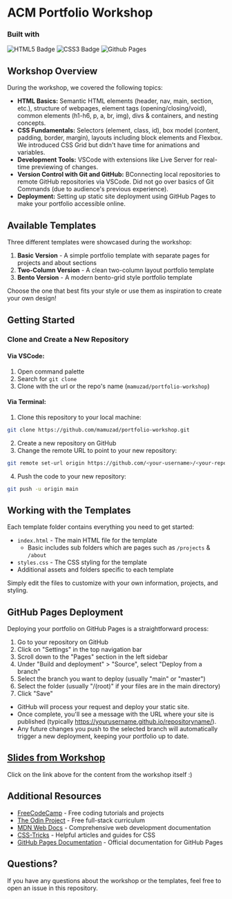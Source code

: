 # ACM Portfolio Workshop

### Built with
![HTML5 Badge](https://img.shields.io/badge/HTML5-E34F26?logo=html5&logoColor=fff&style=for-the-badge)
![CSS3 Badge](https://img.shields.io/badge/CSS3-1572B6?logo=css3&logoColor=fff&style=for-the-badge)
![Github Pages](https://img.shields.io/badge/github%20pages-121013?style=for-the-badge&logo=github&logoColor=white)

## Workshop Overview

During the workshop, we covered the following topics:

- **HTML Basics:** Semantic HTML elements (header, nav, main, section, etc.), structure of webpages, element tags (opening/closing/void), common elements (h1-h6, p, a, br, img), divs & containers, and nesting concepts.
- **CSS Fundamentals:** Selectors (element, class, id), box model (content, padding, border, margin), layouts including block elements and Flexbox. We introduced CSS Grid but didn't have time for animations and variables.
- **Development Tools:** VSCode with extensions like Live Server for real-time previewing of changes.
- **Version Control with Git and GitHub:** BConnecting local repositories to remote GitHub repositories via VSCode. Did not go over basics of Git Commands (due to audience's previous experience).
- **Deployment:** Setting up static site deployment using GitHub Pages to make your portfolio accessible online.

## Available Templates
Three different templates were showcased during the workshop:

1. **Basic Version** - A simple portfolio template with separate pages for projects and about sections
2. **Two-Column Version** - A clean two-column layout portfolio template
3. **Bento Version** - A modern bento-grid style portfolio template

Choose the one that best fits your style or use them as inspiration to create your own design!

## Getting Started

### Clone and Create a New Repository

#### Via VSCode:
1. Open command palette
2. Search for `git clone`
3. Clone with the url or the repo's name (`mamuzad/portfolio-workshop`)

#### Via Terminal:
1. Clone this repository to your local machine:

```bash
git clone https://github.com/mamuzad/portfolio-workshop.git
```
2. Create a new repository on GitHub
3. Change the remote URL to point to your new repository:
```bash
git remote set-url origin https://github.com/<your-username>/<your-repo>.git
```
4. Push the code to your new repository:
```bash
git push -u origin main
```

## Working with the Templates
Each template folder contains everything you need to get started:

- `index.html` - The main HTML file for the template
  - Basic includes sub folders which are pages such as `/projects` & `/about`
- `styles.css` - The CSS styling for the template
- Additional assets and folders specific to each template

Simply edit the files to customize with your own information, projects, and styling.

## GitHub Pages Deployment
Deploying your portfolio on GitHub Pages is a straightforward process:

1. Go to your repository on GitHub
2. Click on "Settings" in the top navigation bar
3. Scroll down to the "Pages" section in the left sidebar
4. Under "Build and deployment" > "Source", select "Deploy from a branch"
5. Select the branch you want to deploy (usually "main" or "master")
6. Select the folder (usually "/(root)" if your files are in the main directory)
7. Click "Save"

- GitHub will process your request and deploy your static site. 
- Once complete, you'll see a message with the URL where your site is published (typically https://yourusername.github.io/repositoryname/).
- Any future changes you push to the selected branch will automatically trigger a new deployment, keeping your portfolio up to date.

## [Slides from Workshop](https://docs.google.com/presentation/d/1ywRE4bL6pDGbXeCN9mEZJCVNRUao2lCn3lC6rSUe8T8/edit?usp=sharing)
Click on the link above for the content from the workshop itself :)

## Additional Resources
- [FreeCodeCamp](https://www.freecodecamp.org/) - Free coding tutorials and projects
- [The Odin Project](https://www.theodinproject.com/) - Free full-stack curriculum
- [MDN Web Docs](https://developer.mozilla.org/) - Comprehensive web development documentation
- [CSS-Tricks](https://css-tricks.com/) - Helpful articles and guides for CSS
- [GitHub Pages Documentation](https://docs.github.com/en/pages) - Official documentation for GitHub Pages

## Questions?
If you have any questions about the workshop or the templates, feel free to open an issue in this repository.